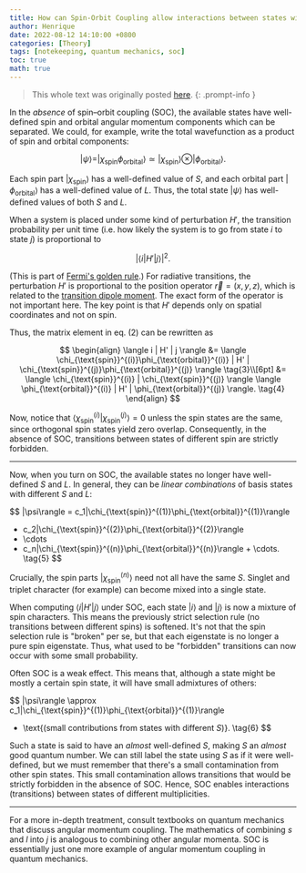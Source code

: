 ```yaml
---
title: How can Spin-Orbit Coupling allow interactions between states with different multiplicities?
author: Henrique
date: 2022-08-12 14:10:00 +0800
categories: [Theory]
tags: [notekeeping, quantum mechanics, soc]
toc: true
math: true
---
```


> This whole text was originally posted [here](https://chemistry.stackexchange.com/questions/159555/how-can-spin-orbit-coupling-allow-interactions-between-states-with-different-mul).
{: .prompt-info }

In the *absence* of spin–orbit coupling (SOC), the available states have well-defined spin and orbital angular momentum components which can be separated. We could, for example, write the total wavefunction as a product of spin and orbital components:

$$
|\psi\rangle = |\chi_{\text{spin}}\phi_{\text{orbital}}\rangle \simeq |\chi_{\text{spin}}\rangle \otimes |\phi_{\text{orbital}}\rangle.
\tag{1}
$$

Each spin part $\lvert\chi_{\text{spin}}\rangle$ has a well-defined value of $S$, and each orbital part $\lvert\phi_{\text{orbital}}\rangle$ has a well-defined value of $L$. Thus, the total state $\lvert\psi\rangle$ has well-defined values of both $S$ and $L$.

When a system is placed under some kind of perturbation $H'$, the transition probability per unit time (i.e. how likely the system is to go from state $i$ to state $j$) is proportional to

$$
|\langle i | H' | j \rangle|^2.
\tag{2}
$$

(This is part of [Fermi's golden rule](https://en.wikipedia.org/wiki/Fermi%27s_golden_rule).) For radiative transitions, the perturbation $H'$ is proportional to the position operator $\vec{r} = (x,y,z)$, which is related to the [transition dipole moment](https://en.wikipedia.org/wiki/Transition_dipole_moment). The exact form of the operator is not important here. The key point is that $H'$ depends only on spatial coordinates and not on spin.

Thus, the matrix element in eq. (2) can be rewritten as

$$
\begin{align}
\langle i | H' | j \rangle 
&= \langle \chi_{\text{spin}}^{(i)}\phi_{\text{orbital}}^{(i)} | H' | \chi_{\text{spin}}^{(j)}\phi_{\text{orbital}}^{(j)} \rangle 
\tag{3}\\[6pt]
&= \langle \chi_{\text{spin}}^{(i)} | \chi_{\text{spin}}^{(j)} \rangle 
\langle \phi_{\text{orbital}}^{(i)} | H' | \phi_{\text{orbital}}^{(j)} \rangle.
\tag{4}
\end{align}
$$

Now, notice that $\langle \chi_{\text{spin}}^{(i)} | \chi_{\text{spin}}^{(j)} \rangle = 0$ unless the spin states are the same, since orthogonal spin states yield zero overlap. Consequently, in the absence of SOC, transitions between states of different spin are strictly forbidden.

-----

Now, when you turn on SOC, the available states no longer have well-defined $S$ and $L$. In general, they can be *linear combinations* of basis states with different $S$ and $L$:

$$
|\psi\rangle = c_1|\chi_{\text{spin}}^{(1)}\phi_{\text{orbital}}^{(1)}\rangle 
+ c_2|\chi_{\text{spin}}^{(2)}\phi_{\text{orbital}}^{(2)}\rangle 
+ \cdots 
+ c_n|\chi_{\text{spin}}^{(n)}\phi_{\text{orbital}}^{(n)}\rangle + \cdots.
\tag{5}
$$

Crucially, the spin parts $|\chi_{\text{spin}}^{(n)}\rangle$ need not all have the same $S$. Singlet and triplet character (for example) can become mixed into a single state.

When computing $\langle i | H' | j \rangle$ under SOC, each state $|i\rangle$ and $|j\rangle$ is now a mixture of spin characters. This means the previously strict selection rule (no transitions between different spins) is softened. It's not that the spin selection rule is "broken" per se, but that each eigenstate is no longer a pure spin eigenstate. Thus, what used to be "forbidden" transitions can now occur with some small probability.

Often SOC is a weak effect. This means that, although a state might be mostly a certain spin state, it will have small admixtures of others:

$$
|\psi\rangle \approx c_1|\chi_{\text{spin}}^{(1)}\phi_{\text{orbital}}^{(1)}\rangle 
+ \text{(small contributions from states with different $S$)}.
\tag{6}
$$

Such a state is said to have an *almost* well-defined $S$, making $S$ an *almost* good quantum number. We can still label the state using $S$ as if it were well-defined, but we must remember that there's a small contamination from other spin states. This small contamination allows transitions that would be strictly forbidden in the absence of SOC. Hence, SOC enables interactions (transitions) between states of different multiplicities.

-----

For a more in-depth treatment, consult textbooks on quantum mechanics that discuss angular momentum coupling. The mathematics of combining $s$ and $l$ into $j$ is analogous to combining other angular momenta. SOC is essentially just one more example of angular momentum coupling in quantum mechanics.
